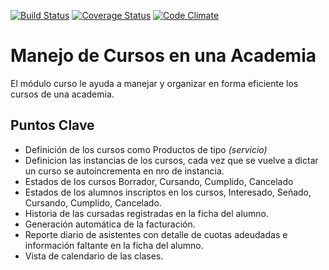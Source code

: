 [![Build Status](https://travis-ci.org/jobiols/cursos.svg?branch=8.0)](https://travis-ci.org/jobiols/cursos)
[![Coverage Status](https://coveralls.io/repos/jobiols/cursos/badge.svg?branch=8.0&service=github)](https://coveralls.io/github/jobiols/cursos?branch=8.0)
[![Code Climate](https://codeclimate.com/github/jobiols/cursos/badges/gpa.svg)](https://codeclimate.com/github/jobiols/cursos)

Manejo de Cursos en una Academia
================================
El módulo curso le ayuda a manejar y organizar en forma eficiente los cursos de 
una academia.

Puntos Clave
------------
- Definición de los cursos como Productos de tipo _(servicio)_
- Definicion las instancias de los cursos, cada vez que se vuelve a 
dictar un curso se autoincrementa en nro de instancia.
- Estados de los cursos Borrador, Cursando, Cumplido, Cancelado
- Estados de los alumnos inscriptos en los cursos, Interesado, Señado, 
Cursando, Cumplido, Cancelado.
- Historia de las cursadas registradas en la ficha del alumno.
- Generación automática de la facturación.
- Reporte diario de asistentes con detalle de cuotas adeudadas e información 
faltante en la ficha del alumno.
- Vista de calendario de las clases.


